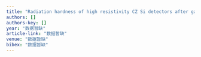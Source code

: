 ```yaml
---
title: "Radiation hardness of high resistivity CZ Si detectors after gamma, neutron and proton radiations"
authors: []
authors-key: []
year: "数据暂缺"
article-link: "数据暂缺"
venue: "数据暂缺"
bibex: "数据暂缺"
---
```

